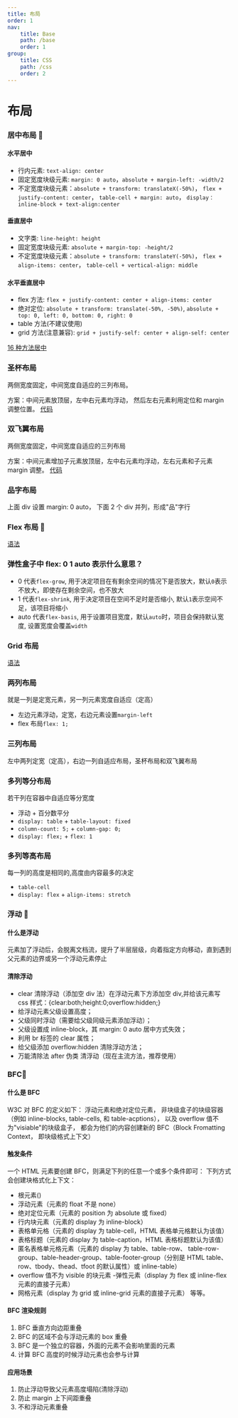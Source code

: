 ```yaml
---
title: 布局
order: 1
nav:
    title: Base
    path: /base
    order: 1
group:
    title: CSS
    path: /css
    order: 2
---
```


# 布局

### 居中布局 🧡

#### 水平居中

-   行内元素: `text-align: center`
-   固定宽度块级元素: `margin: 0 auto`，`absolute + margin-left: -width/2`
-   不定宽度块级元素：`absolute + transform: translateX(-50%)`， `flex + justify-content: center`， `table-cell + margin: auto`， `display：inline-block + text-align:center`

#### 垂直居中

-   文字类: `line-height: height`
-   固定宽度块级元素: `absolute + margin-top: -height/2`
-   不定宽度块级元素：`absolute + transform: translateY(-50%)`， `flex + align-items: center`， `table-cell + vertical-align: middle`

#### 水平垂直居中

-   flex 方法: `flex + justify-content: center + align-items: center`
-   绝对定位: `absolute + transform: translate(-50%, -50%)`, `absolute + top: 0, left: 0, bottom: 0, right: 0`
-   table 方法(不建议使用)
-   grid 方法(注意兼容): `grid + justify-self: center + align-self: center`

[16 种方法居中](https://juejin.cn/post/6844903474879004680)

### 圣杯布局

两侧宽度固定，中间宽度自适应的三列布局。

方案：中间元素放顶层，左中右元素均浮动， 然后左右元素利用定位和 margin 调整位置。
[代码](/write/css#圣杯布局)

### 双飞翼布局

两侧宽度固定，中间宽度自适应的三列布局

方案：中间元素增加子元素放顶层，左中右元素均浮动，左右元素和子元素 margin 调整。
[代码](/write/css#双飞翼布局)

### 品字布局

上面 div 设置 margin: 0 auto， 下面 2 个 div 并列，形成"品"字行

### Flex 布局 🧡

[语法](http://www.ruanyifeng.com/blog/2015/07/flex-grammar.html)

### 弹性盒子中 flex: 0 1 auto 表示什么意思？

-   0 代表`flex-grow`, 用于决定项目在有剩余空间的情况下是否放大，默认`0`表示不放大，即使存在剩余空间，也不放大
-   1 代表`flex-shrink`, 用于决定项目在空间不足时是否缩小, 默认`1`表示空间不足，该项目将缩小
-   auto 代表`flex-basis`, 用于设置项目宽度，默认`auto`时，项目会保持默认宽度, 设置宽度会覆盖`width`

### Grid 布局

[语法](http://www.ruanyifeng.com/blog/2019/03/grid-layout-tutorial.html)

### 两列布局

就是一列是定宽元素，另一列元素宽度自适应（定高）

-   左边元素浮动，定宽，右边元素设置`margin-left`
-   flex 布局`flex: 1;`

### 三列布局

左中两列定宽（定高），右边一列自适应布局，圣杯布局和双飞翼布局

### 多列等分布局

若干列在容器中自适应等分宽度

-   浮动 + 百分数平分
-   `display: table` + `table-layout: fixed`
-   `column-count: 5;` + `column-gap: 0;`
-   `display: flex;` + `flex: 1`

### 多列等高布局

每一列的高度是相同的,高度由内容最多的决定

-   `table-cell`
-   `display: flex` + `align-items: stretch`

### 浮动 🧡

#### 什么是浮动

元素加了浮动后，会脱离文档流，提升了半层层级，向着指定方向移动，直到遇到父元素的边界或另一个浮动元素停止

#### 清除浮动

-   clear 清除浮动（添加空 div 法）在浮动元素下方添加空 div,并给该元素写 css 样式：{clear:both;height:0;overflow:hidden;}
-   给浮动元素父级设置高度；
-   父级同时浮动（需要给父级同级元素添加浮动）；
-   父级设置成 inline-block，其 margin: 0 auto 居中方式失效；
-   利用 br 标签的 clear 属性；
-   给父级添加 overflow:hidden 清除浮动方法；
-   万能清除法 after 伪类 清浮动（现在主流方法，推荐使用）

### BFC🧡

#### 什么是 BFC

W3C 对 BFC 的定义如下： 浮动元素和绝对定位元素，
非块级盒子的块级容器（例如 inline-blocks, table-cells, 和 table-acptions），
以及 overflow 值不为"visiable"的块级盒子，
都会为他们的内容创建新的 BFC（Block Fromatting Context， 即块级格式上下文）

#### 触发条件

一个 HTML 元素要创建 BFC，则满足下列的任意一个或多个条件即可： 下列方式会创建块格式化上下文：

-   根元素()
-   浮动元素（元素的 float 不是 none）
-   绝对定位元素（元素的 position 为 absolute 或 fixed）
-   行内块元素（元素的 display 为 inline-block）
-   表格单元格（元素的 display 为 table-cell，HTML 表格单元格默认为该值）
-   表格标题（元素的 display 为 table-caption，HTML 表格标题默认为该值）
-   匿名表格单元格元素（元素的 display 为 table、table-row、 table-row-group、table-header-group、table-footer-group（分别是 HTML table、row、tbody、thead、tfoot 的默认属性）或 inline-table）
-   overflow 值不为 visible 的块元素 -弹性元素（display 为 flex 或 inline-flex 元素的直接子元素）
-   网格元素（display 为 grid 或 inline-grid 元素的直接子元素） 等等。

#### BFC 渲染规则

1. BFC 垂直方向边距重叠
2. BFC 的区域不会与浮动元素的 box 重叠
3. BFC 是一个独立的容器，外面的元素不会影响里面的元素
4. 计算 BFC 高度的时候浮动元素也会参与计算

#### 应用场景

1. 防止浮动导致父元素高度塌陷(清除浮动)
2. 防止 margin 上下间距重叠
3. 不和浮动元素重叠
